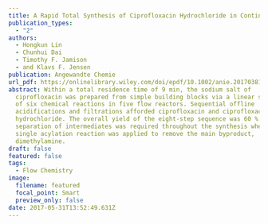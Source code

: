 ```yaml
---
title: A Rapid Total Synthesis of Ciprofloxacin Hydrochloride in Continuous Flow
publication_types:
  - "2"
authors:
  - Hongkun Lin
  - Chunhui Dai
  - Timothy F. Jamison
  - and Klavs F. Jensen
publication: Angewandte Chemie
url_pdf: https://onlinelibrary.wiley.com/doi/epdf/10.1002/anie.201703812
abstract: Within a total residence time of 9 min, the sodium salt of
  ciprofloxacin was prepared from simple building blocks via a linear sequence
  of six chemical reactions in five flow reactors. Sequential offline
  acidifications and filtrations afforded ciprofloxacin and ciprofloxacin
  hydrochloride. The overall yield of the eight-step sequence was 60 %. No
  separation of intermediates was required throughout the synthesis when a
  single acylation reaction was applied to remove the main byproduct,
  dimethylamine.
draft: false
featured: false
tags:
  - Flow Chemistry
image:
  filename: featured
  focal_point: Smart
  preview_only: false
date: 2017-05-31T13:52:49.631Z
---
```

